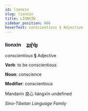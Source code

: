 ```yaml
---
id: lionxin
slug: lionxin
title: LİONXİN
sidebar_position: 806
hoverText: conscientious § Adjective
---
```


### lionxin&emsp;<span kind="abugida">ʓɟɽ̃ɋ̃ɟ</span>

*conscientious* **§** Adjective

**Verb**: to be conscientious

**Noun**: conscience

**Modifier**: conscientious

Mandarin 良心 liángxīn undefined

*Sino-Tibetan Language Family*